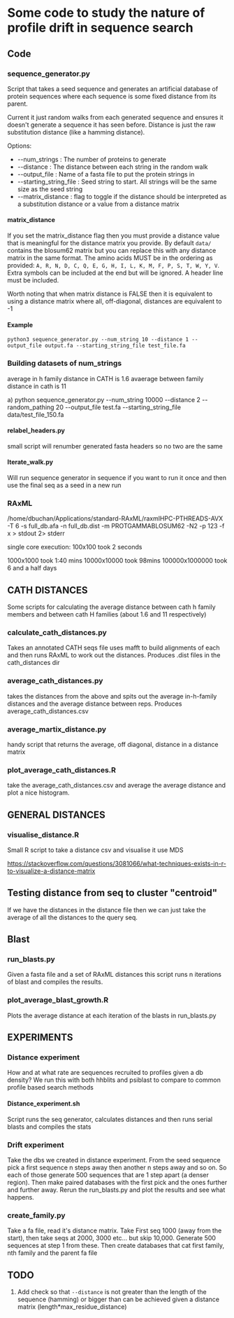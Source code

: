 # Some code to study the nature of profile drift in sequence search

## Code

### sequence_generator.py

Script that takes a seed sequence and generates an artificial database
of protein sequences where each sequence is some fixed distance from its parent.

Current it just random walks from each generated sequence and ensures it doesn't
generate a sequence it has seen before. Distance is just the raw substitution
distance (like a hamming distance).

Options:

* --num_strings : The number of proteins to generate
* --distance : The distance between each string in the random walk
* --output_file : Name of a fasta file to put the protein strings in
* --starting_string_file : Seed string to start. All strings will be the same size as the seed string
* --matrix_distance : flag to toggle if the distance should be interpreted as a substitution distance or a value from a distance matrix

#### matrix_distance

If you set the matrix_distance flag then you must provide a distance value that is
meaningful for the distance matrix you provide. By default `data/` contains the blosum62 matrix but you can replace this with any distance matrix in the same format. The amino acids MUST be in the ordering as provided: `A, R, N, D, C, Q, E, G, H, I, L, K, M, F, P, S, T, W, Y, V`. Extra symbols can be included at the end but will be ignored. A header line must be included.

Worth noting that when matrix distance is FALSE then it is equivalent to using a distance matrix where all, off-diagonal, distances are equivalent to -1

#### Example

```
python3 sequence_generator.py --num_string 10 --distance 1 --output_file output.fa --starting_string_file test_file.fa
```

### Building datasets of num_strings

average in h family distance in CATH is 1.6
avaerage between family distance in cath is 11

a) python sequence_generator.py --num_string 10000 --distance 2 --random_pathing 20 --output_file test.fa --starting_string_file data/test_file_150.fa

#### relabel_headers.py

small script will renumber generated fasta headers so no two are the same

#### Iterate_walk.py

Will run sequence generator in sequence if you want to run it once and then use the final seq as a
seed in a new run

### RAxML

/home/dbuchan/Applications/standard-RAxML/raxmlHPC-PTHREADS-AVX -T 6 -s full_db.afa -n full_db.dist -m PROTGAMMABLOSUM62 -N2 -p 123 -f x > stdout 2> stderr

single core execution:
100x100 took 2 seconds

1000x1000 took 1:40 mins
10000x10000 took 98mins
100000x1000000 took 6 and a half days


## CATH DISTANCES

Some scripts for calculating the average distance between cath h family members and between cath H families (about 1.6 and 11 respectively)

### calculate_cath_distances.py

Takes an annotated CATH seqs file uses mafft to build alignments of each and then runs RAxML to work out the distances. Produces .dist files in the cath_distances dir

### average_cath_distances.py

takes the distances from the above and spits out the average in-h-family distances
and the average distance between reps. Produces average_cath_distances.csv

### average_martix_distance.py

handy script that returns the average, off diagonal, distance in a distance matrix

### plot_average_cath_distances.R

take the average_cath_distances.csv and average the average distance and plot a nice histogram.

## GENERAL DISTANCES

### visualise_distance.R

Small R script to take a distance csv and visualise it use MDS

https://stackoverflow.com/questions/3081066/what-techniques-exists-in-r-to-visualize-a-distance-matrix

## Testing distance from seq to cluster "centroid"

If we have the distances in the distance file then we can just take the average of all the distances to the query seq.

## Blast

### run_blasts.py

Given a fasta file and a set of RAxML distances this script runs n iterations of blast and compiles
the results.

### plot_average_blast_growth.R

Plots the average distance at each iteration of the blasts in run_blasts.py

## EXPERIMENTS

### Distance experiment

How and at what rate are sequences recruited to profiles given a db density? We run this with both hhblits and psiblast to compare to common profile based search methods

#### Distance_experiment.sh

Script runs the seq generator, calculates distances and then runs serial blasts and compiles the stats

### Drift experiment

Take the dbs we created in distance experiment. From the seed sequence pick a first sequence n steps away then another n steps away and so on. So each of those generate 500 sequences that are 1 step apart (a denser region). Then make paired databases with the first pick and the ones further and further away. Rerun the run_blasts.py and plot the results and see what happens.

### create_family.py

Take a fa file, read it's distance matrix. Take First seq 1000 (away from the start), then take seqs at 2000, 3000 etc... but skip 10,000. Generate 500 sequences at step 1 from these. Then create databases that cat first family, nth family and the parent fa file

## TODO

1. Add check so that `--distance` is not greater than the length of the sequence (hamming) or bigger than can be achieved given a distance matrix (length*max_residue_distance)
